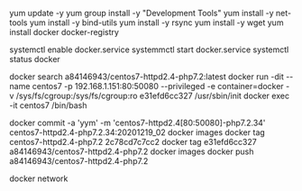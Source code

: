 yum update -y
yum group install -y "Development Tools"
yum install -y net-tools
yum install -y bind-utils
yum install -y rsync
yum install -y wget
yum install docker docker-registry

systemctl enable docker.service
systemmctl start docker.service
systemctl status docker


docker search a84146943/centos7-httpd2.4-php7.2:latest
docker run -dit --name centos7  -p 192.168.1.151:80:50080 --privileged -e container=docker -v /sys/fs/cgroup:/sys/fs/cgroup:ro e31efd6cc327 /usr/sbin/init
docker exec -it centos7 /bin/bash



docker commit -a 'yym' -m 'centos7-httpd2.4[80:50080]-php7.2.34' centos7-httpd2.4-php7.2.34:20201219_02
docker images
docker tag centos7-httpd2.4-php7.2 2c78cd7c7cc2
docker tag e31efd6cc327 a84146943/centos7-httpd2.4-php7.2
docker images
docker push a84146943/centos7-httpd2.4-php7.2


docker network
